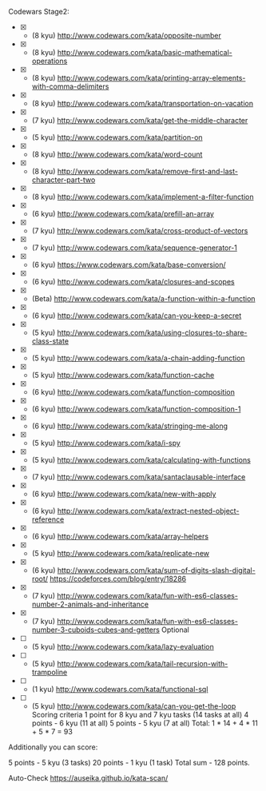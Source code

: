Codewars Stage2:
- [x] - (8 kyu) http://www.codewars.com/kata/opposite-number
- [x] - (8 kyu) http://www.codewars.com/kata/basic-mathematical-operations
- [x] - (8 kyu) http://www.codewars.com/kata/printing-array-elements-with-comma-delimiters
- [x] - (8 kyu) http://www.codewars.com/kata/transportation-on-vacation
- [x] - (7 kyu) http://www.codewars.com/kata/get-the-middle-character
- [x] - (5 kyu) http://www.codewars.com/kata/partition-on
- [x] - (8 kyu) http://www.codewars.com/kata/word-count
- [x] - (8 kyu) http://www.codewars.com/kata/remove-first-and-last-character-part-two
- [x] - (8 kyu) http://www.codewars.com/kata/implement-a-filter-function
- [x] - (6 kyu) http://www.codewars.com/kata/prefill-an-array
- [x] - (7 kyu) http://www.codewars.com/kata/cross-product-of-vectors
- [x] - (7 kyu) http://www.codewars.com/kata/sequence-generator-1
- [x] - (6 kyu) https://www.codewars.com/kata/base-conversion/
- [x] - (6 kyu) http://www.codewars.com/kata/closures-and-scopes
- [x] - (Beta) http://www.codewars.com/kata/a-function-within-a-function
- [x] - (6 kyu) http://www.codewars.com/kata/can-you-keep-a-secret
- [x] - (5 kyu) http://www.codewars.com/kata/using-closures-to-share-class-state
- [x] - (5 kyu) http://www.codewars.com/kata/a-chain-adding-function
- [x] - (5 kyu) http://www.codewars.com/kata/function-cache
- [x] - (6 kyu) http://www.codewars.com/kata/function-composition
- [x] - (6 kyu) http://www.codewars.com/kata/function-composition-1
- [x] - (6 kyu) http://www.codewars.com/kata/stringing-me-along
- [x] - (5 kyu) http://www.codewars.com/kata/i-spy
- [x] - (5 kyu) http://www.codewars.com/kata/calculating-with-functions
- [x] - (7 kyu) http://www.codewars.com/kata/santaclausable-interface
- [x] - (6 kyu) http://www.codewars.com/kata/new-with-apply
- [x] - (6 kyu) http://www.codewars.com/kata/extract-nested-object-reference
- [x] - (6 kyu) http://www.codewars.com/kata/array-helpers
- [x] - (5 kyu) http://www.codewars.com/kata/replicate-new
- [x] - (6 kyu) http://www.codewars.com/kata/sum-of-digits-slash-digital-root/ https://codeforces.com/blog/entry/18286
- [x] - (7 kyu) http://www.codewars.com/kata/fun-with-es6-classes-number-2-animals-and-inheritance
- [x] - (7 kyu) http://www.codewars.com/kata/fun-with-es6-classes-number-3-cuboids-cubes-and-getters
Optional
- [ ] - (5 kyu) http://www.codewars.com/kata/lazy-evaluation
- [ ] - (5 kyu) http://www.codewars.com/kata/tail-recursion-with-trampoline
- [ ] - (1 kyu) http://www.codewars.com/kata/functional-sql
- [ ] - (5 kyu) http://www.codewars.com/kata/can-you-get-the-loop
Scoring criteria
1 point for 8 kyu and 7 kyu tasks (14 tasks at all)
4 points - 6 kyu (11 at all)
5 points - 5 kyu (7 at all)
Total: 1 * 14 + 4 * 11 + 5 * 7 = 93

Additionally you can score:

5 points - 5 kyu (3 tasks)
20 points - 1 kyu (1 task)
Total sum - 128 points.

Auto-Check
https://auseika.github.io/kata-scan/